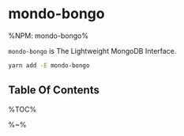 # mondo-bongo

%NPM: mondo-bongo%

`mondo-bongo` is The Lightweight MongoDB Interface.

```sh
yarn add -E mondo-bongo
```

## Table Of Contents

%TOC%

%~%